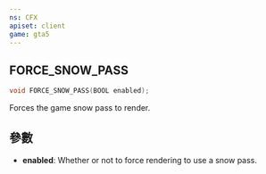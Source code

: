 ```yaml
---
ns: CFX
apiset: client
game: gta5
---
```

## FORCE_SNOW_PASS

```c
void FORCE_SNOW_PASS(BOOL enabled);
```

Forces the game snow pass to render.

## 參數
* **enabled**: Whether or not to force rendering to use a snow pass.

